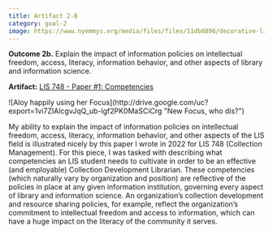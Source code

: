 ```yaml
---
title: Artifact 2-B
category: goal-2
image: https://www.nyemmys.org/media/files/files/11db8896/decorative-line-break-29.png
---
```



**Outcome 2b.** Explain the impact of information policies on intellectual freedom, access, literacy, 
information behavior, and other aspects of library and information science.

**Artifact:** [LIS 748 - Paper #1: Competencies](https://docs.google.com/document/d/1PJACraPB7kGkKDL3GfvnP2doIuDEoD2GBowDWq5QODA/edit?usp=sharing)
<div class="image-left" markdown="1">
![Aloy happily using her Focus](http://drive.google.com/uc?export=1vi7ZIAlcgvJqQ_ub-lgf2PK0MaSCiCrg "New Focus, who dis?")
</div>

My ability to explain the impact of information policies on intellectual freedom, access, literacy, information behavior, and other aspects of the LIS field is illustrated nicely by this paper I wrote in 2022 for LIS 748 (Collection Management). For this piece, I was tasked with describing what competencies an LIS student needs to cultivate in order to be an effective (and employable) Collection Development Librarian. These competencies (which naturally vary by organization and position) are reflective of the policies in place at any given information institution, governing every aspect of library and information science. An organization’s collection development and resource sharing policies, for example, reflect the organization’s commitment to intellectual freedom and access to information, which can have a huge impact on the literacy of the community it serves.